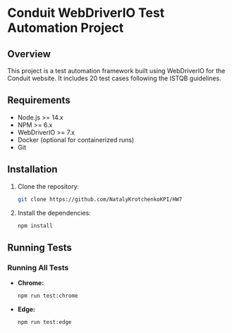 # Conduit WebDriverIO Test Automation Project

## Overview
This project is a test automation framework built using WebDriverIO for the Conduit website. It includes 20 test cases following the ISTQB guidelines.

## Requirements
- Node.js >= 14.x
- NPM >= 6.x
- WebDriverIO >= 7.x
- Docker (optional for containerized runs)
- Git

## Installation

1. Clone the repository:
    ```bash
    git clone https://github.com/NatalyKrotchenkoKPI/HW7
    ```

2. Install the dependencies:
    ```bash
    npm install
    ```

## Running Tests

### Running All Tests

- **Chrome:**
  ```bash
  npm run test:chrome

- **Edge:**
  ```bash
  npm run test:edge

